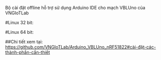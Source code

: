 Bộ cài đặt offline hỗ trợ sử dụng Arduino IDE cho mạch VBLUno của VNGIoTLab

#Linux 32 bit: 


#Linux 64 bit: 


##Chi tiết xem tại: 
https://github.com/VNGIoTLab/Arduino_VBLUno_nRF51822#cài-đặt-các-thành-phần-cần-thiết
